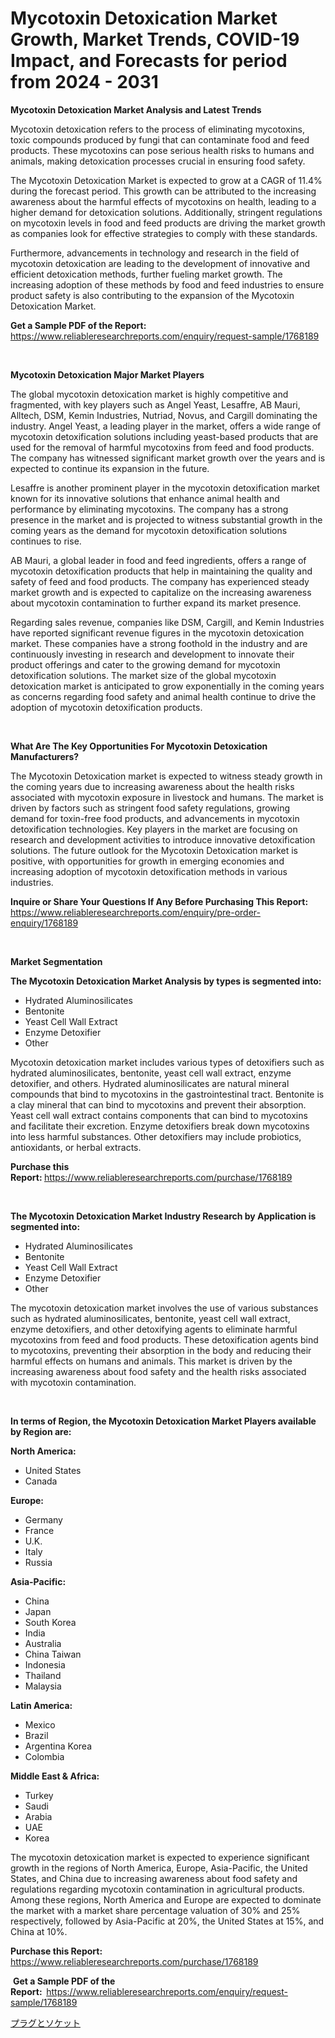 <p><h1>Mycotoxin Detoxication Market Growth, Market Trends, COVID-19 Impact, and Forecasts for period from 2024 - 2031</h1></p><p><strong>Mycotoxin Detoxication Market Analysis and Latest Trends</strong></p>
<p><p>Mycotoxin detoxication refers to the process of eliminating mycotoxins, toxic compounds produced by fungi that can contaminate food and feed products. These mycotoxins can pose serious health risks to humans and animals, making detoxication processes crucial in ensuring food safety.</p><p>The Mycotoxin Detoxication Market is expected to grow at a CAGR of 11.4% during the forecast period. This growth can be attributed to the increasing awareness about the harmful effects of mycotoxins on health, leading to a higher demand for detoxication solutions. Additionally, stringent regulations on mycotoxin levels in food and feed products are driving the market growth as companies look for effective strategies to comply with these standards.</p><p>Furthermore, advancements in technology and research in the field of mycotoxin detoxication are leading to the development of innovative and efficient detoxication methods, further fueling market growth. The increasing adoption of these methods by food and feed industries to ensure product safety is also contributing to the expansion of the Mycotoxin Detoxication Market.</p></p>
<p><strong>Get a Sample PDF of the Report:&nbsp;</strong> <a href="https://www.reliableresearchreports.com/enquiry/request-sample/1768189">https://www.reliableresearchreports.com/enquiry/request-sample/1768189</a></p>
<p>&nbsp;</p>
<p><strong>Mycotoxin Detoxication Major Market Players</strong></p>
<p><p>The global mycotoxin detoxication market is highly competitive and fragmented, with key players such as Angel Yeast, Lesaffre, AB Mauri, Alltech, DSM, Kemin Industries, Nutriad, Novus, and Cargill dominating the industry. Angel Yeast, a leading player in the market, offers a wide range of mycotoxin detoxification solutions including yeast-based products that are used for the removal of harmful mycotoxins from feed and food products. The company has witnessed significant market growth over the years and is expected to continue its expansion in the future.</p><p>Lesaffre is another prominent player in the mycotoxin detoxification market known for its innovative solutions that enhance animal health and performance by eliminating mycotoxins. The company has a strong presence in the market and is projected to witness substantial growth in the coming years as the demand for mycotoxin detoxification solutions continues to rise.</p><p>AB Mauri, a global leader in food and feed ingredients, offers a range of mycotoxin detoxification products that help in maintaining the quality and safety of feed and food products. The company has experienced steady market growth and is expected to capitalize on the increasing awareness about mycotoxin contamination to further expand its market presence.</p><p>Regarding sales revenue, companies like DSM, Cargill, and Kemin Industries have reported significant revenue figures in the mycotoxin detoxication market. These companies have a strong foothold in the industry and are continuously investing in research and development to innovate their product offerings and cater to the growing demand for mycotoxin detoxification solutions. The market size of the global mycotoxin detoxication market is anticipated to grow exponentially in the coming years as concerns regarding food safety and animal health continue to drive the adoption of mycotoxin detoxification products.</p></p>
<p>&nbsp;</p>
<p><strong>What Are The Key Opportunities For Mycotoxin Detoxication Manufacturers?</strong></p>
<p><p>The Mycotoxin Detoxication market is expected to witness steady growth in the coming years due to increasing awareness about the health risks associated with mycotoxin exposure in livestock and humans. The market is driven by factors such as stringent food safety regulations, growing demand for toxin-free food products, and advancements in mycotoxin detoxification technologies. Key players in the market are focusing on research and development activities to introduce innovative detoxification solutions. The future outlook for the Mycotoxin Detoxication market is positive, with opportunities for growth in emerging economies and increasing adoption of mycotoxin detoxification methods in various industries.</p></p>
<p><strong>Inquire or Share Your Questions If Any Before Purchasing This Report:</strong> <a href="https://www.reliableresearchreports.com/enquiry/pre-order-enquiry/1768189">https://www.reliableresearchreports.com/enquiry/pre-order-enquiry/1768189</a></p>
<p>&nbsp;</p>
<p><strong>Market Segmentation</strong></p>
<p><strong>The Mycotoxin Detoxication Market Analysis by types is segmented into:</strong></p>
<p><ul><li>Hydrated Aluminosilicates</li><li>Bentonite</li><li>Yeast Cell Wall Extract</li><li>Enzyme Detoxifier</li><li>Other</li></ul></p>
<p><p>Mycotoxin detoxication market includes various types of detoxifiers such as hydrated aluminosilicates, bentonite, yeast cell wall extract, enzyme detoxifier, and others. Hydrated aluminosilicates are natural mineral compounds that bind to mycotoxins in the gastrointestinal tract. Bentonite is a clay mineral that can bind to mycotoxins and prevent their absorption. Yeast cell wall extract contains components that can bind to mycotoxins and facilitate their excretion. Enzyme detoxifiers break down mycotoxins into less harmful substances. Other detoxifiers may include probiotics, antioxidants, or herbal extracts.</p></p>
<p><strong>Purchase this Report:&nbsp;</strong><a href="https://www.reliableresearchreports.com/purchase/1768189">https://www.reliableresearchreports.com/purchase/1768189</a></p>
<p>&nbsp;</p>
<p><strong>The Mycotoxin Detoxication Market Industry Research by Application is segmented into:</strong></p>
<p><ul><li>Hydrated Aluminosilicates</li><li>Bentonite</li><li>Yeast Cell Wall Extract</li><li>Enzyme Detoxifier</li><li>Other</li></ul></p>
<p><p>The mycotoxin detoxication market involves the use of various substances such as hydrated aluminosilicates, bentonite, yeast cell wall extract, enzyme detoxifiers, and other detoxifying agents to eliminate harmful mycotoxins from feed and food products. These detoxification agents bind to mycotoxins, preventing their absorption in the body and reducing their harmful effects on humans and animals. This market is driven by the increasing awareness about food safety and the health risks associated with mycotoxin contamination.</p></p>
<p>&nbsp;</p>
<p><strong>In terms of Region, the Mycotoxin Detoxication Market Players available by Region are:</strong></p>
<p>
    <p> <strong> North America: </strong>
        <ul>
            <li>United States</li>
            <li>Canada</li>
        </ul>
        </p> 
    <p> <strong> Europe: </strong>
        <ul>
            <li>Germany</li>
            <li>France</li>
            <li>U.K.</li>
            <li>Italy</li>
            <li>Russia</li>
        </ul>
        </p> 
    <p> <strong> Asia-Pacific: </strong>
        <ul>
            <li>China</li>
            <li>Japan</li>
            <li>South Korea</li>
            <li>India</li>
            <li>Australia</li>
            <li>China Taiwan</li>
            <li>Indonesia</li>
            <li>Thailand</li>
            <li>Malaysia</li>
        </ul>
        </p> 
    <p> <strong> Latin America: </strong>
        <ul>
            <li>Mexico</li>
            <li>Brazil</li>
            <li>Argentina Korea</li>
            <li>Colombia</li>
        </ul>
        </p> 
    <p> <strong> Middle East & Africa: </strong>
        <ul>
            <li>Turkey</li>
            <li>Saudi</li>
            <li>Arabia</li>
            <li>UAE</li>
            <li>Korea</li>
        </ul>
    </p>
    </p>
<p><p>The mycotoxin detoxication market is expected to experience significant growth in the regions of North America, Europe, Asia-Pacific, the United States, and China due to increasing awareness about food safety and regulations regarding mycotoxin contamination in agricultural products. Among these regions, North America and Europe are expected to dominate the market with a market share percentage valuation of 30% and 25% respectively, followed by Asia-Pacific at 20%, the United States at 15%, and China at 10%.</p></p>
<p><strong>Purchase this Report: </strong><a href="https://www.reliableresearchreports.com/purchase/1768189">https://www.reliableresearchreports.com/purchase/1768189</a></p>
<p>&nbsp;<strong>Get a Sample PDF of the Report:&nbsp;&nbsp;</strong><a href="https://www.reliableresearchreports.com/enquiry/request-sample/1768189">https://www.reliableresearchreports.com/enquiry/request-sample/1768189</a></p>
<p><strong></strong></p>
<p><p><a href="https://github.com/mreklxf44233/Market-Research-Report-List-1/blob/main/52804907331.md">プラグとソケット</a></p></p>